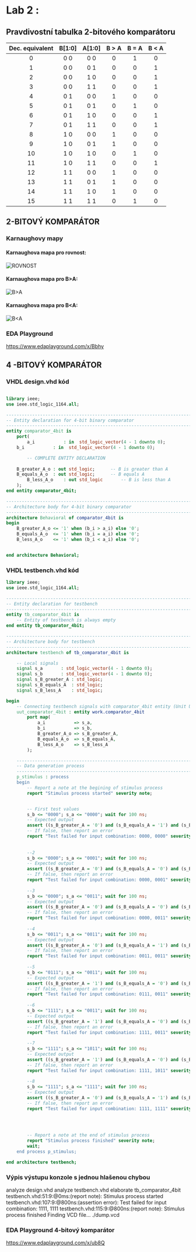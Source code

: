 # Lab 2 :

## Pravdivostní tabulka 2-bitového komparátoru


| **Dec. equivalent** | **B[1:0]** | **A[1:0]** | **B > A** | **B = A** | **B < A** |
| :-: | :-: | :-: | :-: | :-: | :-: |
| 0 | 0 0 | 0 0 | 0 | 1 | 0 |
| 1 | 0 0 | 0 1 | 0 | 0 | 1 |
| 2 | 0 0 | 1 0 | 0 | 0 | 1 |
| 3 | 0 0 | 1 1 | 0 | 0 | 1 |
| 4 | 0 1 | 0 0 | 1 | 0 | 0 |
| 5 | 0 1 | 0 1 | 0 | 1 | 0 |
| 6 | 0 1 | 1 0 | 0 | 0 | 1 |
| 7 | 0 1 | 1 1 | 0 | 0 | 1 |
| 8 | 1 0 | 0 0 | 1 | 0 | 0 |
| 9 | 1 0 | 0 1 |  1| 0 | 0 |
| 10 | 1 0 | 1 0 | 0 | 1 | 0 |
| 11 | 1 0 | 1 1 | 0 | 0 | 1 |
| 12 | 1 1 | 0 0 | 1 | 0 | 0 |
| 13 | 1 1 | 0 1 | 1 | 0 | 0 |
| 14 | 1 1 | 1 0 | 1 | 0 | 0 |
| 15 | 1 1 | 1 1 | 0 | 1 | 0 |

## 2-BITOVÝ KOMPARÁTOR

### Karnaughovy mapy

#### Karnaughova mapa pro rovnost:
![ROVNOST](https://github.com/xtomes07/Digital_elektronics_1/blob/main/Labs/02-logic/Obrazky/rovnost.png)

#### Karnaughova mapa pro B>A:
![B>A](https://github.com/xtomes07/Digital_elektronics_1/blob/main/Labs/02-logic/Obrazky/BvetsinezA_SoP.png)

#### Karnaughova mapa pro B<A:
![B<A](https://github.com/xtomes07/Digital_elektronics_1/blob/main/Labs/02-logic/Obrazky/AvetsinezB_PoS.png)

### EDA Playground
https://www.edaplayground.com/x/Bbhy

## 4 -BITOVÝ KOMPARÁTOR

### VHDL design.vhd kód
```vhdl

library ieee;
use ieee.std_logic_1164.all;

------------------------------------------------------------------------
-- Entity declaration for 4-bit binary comparator
------------------------------------------------------------------------
entity comparator_4bit is
    port(
        a_i           : in  std_logic_vector(4 - 1 downto 0);
	b_i           : in  std_logic_vector(4 - 1 downto 0);

        -- COMPLETE ENTITY DECLARATION
        
	B_greater_A_o : out std_logic;      -- B is greater than A
	B_equals_A_o  : out std_logic; 		-- B equals A
        B_less_A_o    : out std_logic       -- B is less than A
    );
end entity comparator_4bit;

------------------------------------------------------------------------
-- Architecture body for 4-bit binary comparator
------------------------------------------------------------------------
architecture Behavioral of comparator_4bit is
begin
    B_greater_A_o <= '1' when (b_i > a_i) else '0';
    B_equals_A_o  <= '1' when (b_i = a_i) else '0';
    B_less_A_o    <= '1' when (b_i < a_i) else '0';


end architecture Behavioral;
```

### VHDL testbench.vhd kód
```vhdl
library ieee;
use ieee.std_logic_1164.all;

------------------------------------------------------------------------
-- Entity declaration for testbench
------------------------------------------------------------------------
entity tb_comparator_4bit is
    -- Entity of testbench is always empty
end entity tb_comparator_4bit;

------------------------------------------------------------------------
-- Architecture body for testbench
------------------------------------------------------------------------
architecture testbench of tb_comparator_4bit is

    -- Local signals
    signal s_a       : std_logic_vector(4 - 1 downto 0);
    signal s_b       : std_logic_vector(4 - 1 downto 0);
    signal s_B_greater_A : std_logic;
    signal s_B_equals_A  : std_logic;
    signal s_B_less_A    : std_logic;

begin
    -- Connecting testbench signals with comparator_4bit entity (Unit Under Test)
    uut_comparator_4bit : entity work.comparator_4bit
        port map(
            a_i           => s_a,
            b_i           => s_b,
            B_greater_A_o => s_B_greater_A,
            B_equals_A_o  => s_B_equals_A,
            B_less_A_o    => s_B_less_A
        );

    --------------------------------------------------------------------
    -- Data generation process
    --------------------------------------------------------------------
    p_stimulus : process
    begin
        -- Report a note at the begining of stimulus process
        report "Stimulus process started" severity note;


        -- First test values
        s_b <= "0000"; s_a <= "0000"; wait for 100 ns;
        -- Expected output
        assert ((s_B_greater_A = '0') and (s_B_equals_A = '1') and (s_B_less_A ='0'))
        -- If false, then report an error
        report "Test failed for input combination: 0000, 0000" severity error;
        
        
        --2
        s_b <= "0000"; s_a <= "0001"; wait for 100 ns;
        -- Expected output
        assert ((s_B_greater_A = '0') and (s_B_equals_A = '0') and (s_B_less_A ='1'))
        -- If false, then report an error
        report "Test failed for input combination: 0000, 0001" severity error;
        
        --3
        s_b <= "0000"; s_a <= "0011"; wait for 100 ns;
        -- Expected output
        assert ((s_B_greater_A = '0') and (s_B_equals_A = '0') and (s_B_less_A ='1'))
        -- If false, then report an error
        report "Test failed for input combination: 0000, 0011" severity error;
        
        --4
        s_b <= "0011"; s_a <= "0011"; wait for 100 ns;
        -- Expected output
        assert ((s_B_greater_A = '0') and (s_B_equals_A = '1') and (s_B_less_A ='0'))
        -- If false, then report an error
        report "Test failed for input combination: 0011, 0011" severity error;
        
        --5
        s_b <= "0111"; s_a <= "0011"; wait for 100 ns;
        -- Expected output
        assert ((s_B_greater_A = '1') and (s_B_equals_A = '0') and (s_B_less_A ='0'))
        -- If false, then report an error
        report "Test failed for input combination: 0111, 0011" severity error;
        
        --6
        s_b <= "1111"; s_a <= "0011"; wait for 100 ns;
        -- Expected output
        assert ((s_B_greater_A = '1') and (s_B_equals_A = '0') and (s_B_less_A ='0'))
        -- If false, then report an error
        report "Test failed for input combination: 1111, 0011" severity error;
        
        --7
        s_b <= "1111"; s_a <= "1011"; wait for 100 ns;
        -- Expected output
        assert ((s_B_greater_A = '1') and (s_B_equals_A = '0') and (s_B_less_A ='0'))
        -- If false, then report an error
        report "Test failed for input combination: 1111, 1011" severity error;
        
        --8
        s_b <= "1111"; s_a <= "1111"; wait for 100 ns;
        -- Expected output
        assert ((s_B_greater_A = '0') and (s_B_equals_A = '1') and (s_B_less_A ='0'))
        -- If false, then report an error
        report "Test failed for input combination: 1111, 1111" severity error;
        
        


        -- Report a note at the end of stimulus process
        report "Stimulus process finished" severity note;
        wait;
    end process p_stimulus;

end architecture testbench;
```

### Výpis výstupu konzole s jednou hlašenou chybou

analyze design.vhd
analyze testbench.vhd
elaborate tb_comparator_4bit
testbench.vhd:51:9:@0ms:(report note): Stimulus process started
testbench.vhd:107:9:@800ns:(assertion error): Test failed for input combination: 1111, 1111
testbench.vhd:115:9:@800ns:(report note): Stimulus process finished
Finding VCD file...
./dump.vcd

### EDA Playground 4-bitový komparátor

https://www.edaplayground.com/x/ub8Q